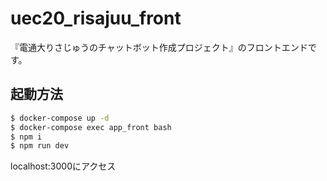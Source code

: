 # uec20_risajuu_front
『電通大りさじゅうのチャットボット作成プロジェクト』のフロントエンドです。

## 起動方法
```bash
$ docker-compose up -d
$ docker-compose exec app_front bash
$ npm i
$ npm run dev
```
localhost:3000にアクセス
